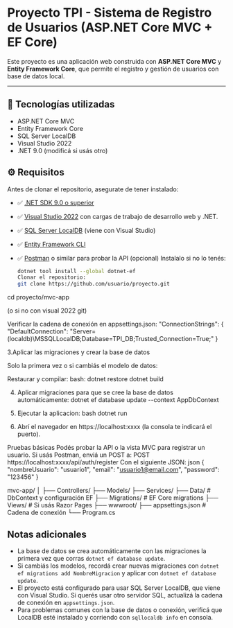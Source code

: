 ﻿# Proyecto TPI - Sistema de Registro de Usuarios (ASP.NET Core MVC + EF Core)

Este proyecto es una aplicación web construida con **ASP.NET Core MVC** y **Entity Framework Core**, que permite el registro y gestión de usuarios con base de datos local.

---

## 🚀 Tecnologías utilizadas

- ASP.NET Core MVC
- Entity Framework Core
- SQL Server LocalDB
- Visual Studio 2022
- .NET 9.0 (modificá si usás otro)


## ⚙️ Requisitos

Antes de clonar el repositorio, asegurate de tener instalado:

- ✅ [.NET SDK 9.0 o superior](https://dotnet.microsoft.com/download)
- ✅ [Visual Studio 2022](https://visualstudio.microsoft.com/) con cargas de trabajo de desarrollo web y .NET.
- ✅ [SQL Server LocalDB](https://docs.microsoft.com/sql/database-engine/configure-windows/sql-server-express-localdb) (viene con Visual Studio)
- ✅ [Entity Framework CLI](https://learn.microsoft.com/ef/core/cli/dotnet)  
- ✅ [Postman](https://www.postman.com/) o similar para probar la API (opcional)
  Instalalo si no lo tenés:

  ```bash
  dotnet tool install --global dotnet-ef
  Clonar el repositorio:
  git clone https://github.com/usuario/proyecto.git
cd proyecto/mvc-app

(o si no con visual 2022 git)

Verificar la cadena de conexión en appsettings.json:
"ConnectionStrings": {
  "DefaultConnection": "Server=(localdb)\\MSSQLLocalDB;Database=TPI_DB;Trusted_Connection=True;"
}

3.Aplicar las migraciones y crear la base de datos

Solo la primera vez o si cambiás el modelo de datos:

Restaurar y compilar:
bash:
dotnet restore
dotnet build

4. Aplicar migraciones para que se cree la base de datos automáticamente:
dotnet ef database update --context AppDbContext


4. Ejecutar la aplicacion:
bash
dotnet run

5. Abrí el navegador en https://localhost:xxxx (la consola te indicará el puerto).



 Pruebas básicas
Podés probar la API o la vista MVC para registrar un usuario. Si usás Postman, enviá un POST a:
POST https://localhost:xxxx/api/auth/register
Con el siguiente JSON:
json
{
  "nombreUsuario": "usuario1",
  "email": "usuario1@email.com",
  "password": "123456"
}

mvc-app/
│
├── Controllers/
├── Models/
├── Services/
├── Data/             # DbContext y configuración EF
├── Migrations/       # EF Core migrations
├── Views/            # Si usás Razor Pages
├── wwwroot/
├── appsettings.json  # Cadena de conexión
└── Program.cs


## Notas adicionales

- La base de datos se crea automáticamente con las migraciones la primera vez que corras `dotnet ef database update`.  
- Si cambiás los modelos, recordá crear nuevas migraciones con `dotnet ef migrations add NombreMigracion` y aplicar con `dotnet ef database update`.  
- El proyecto está configurado para usar SQL Server LocalDB, que viene con Visual Studio. Si querés usar otro servidor SQL, actualizá la cadena de conexión en `appsettings.json`.  
- Para problemas comunes con la base de datos o conexión, verificá que LocalDB esté instalado y corriendo con `sqllocaldb info` en consola.